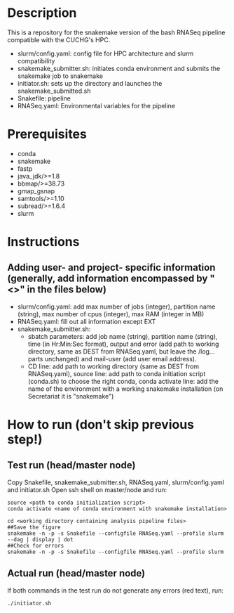 # Description
This is a repository for the snakemake version of the bash RNASeq pipeline compatible with the CUCHG's HPC.

- slurm/config.yaml: config file for HPC architecture and slurm compatibility
- snakemake_submitter.sh: initiates conda environment and submits the snakemake job to snakemake
- initiator.sh: sets up the directory and launches the snakemake_submitted.sh
- Snakefile: pipeline
- RNASeq.yaml: Environmental variables for the pipeline

# Prerequisites

- conda
- snakemake
- fastp
- java_jdk/>=1.8
- bbmap/>=38.73
- gmap_gsnap
- samtools/>=1.10
- subread/>=1.6.4
- slurm

# Instructions
## Adding user- and project- specific information (generally, add information encompassed by "<>" in the files below)

- slurm/config.yaml: add max number of jobs (integer), partition name (string), max number of cpus (integer), max RAM (integer in MB)
- RNASeq.yaml: fill out all information except EXT
- snakemake_submitter.sh:
    - sbatch parameters: add job name (string), partition name (string), time (in Hr:Min:Sec format), output and error (add path to working directory, same as DEST from RNASeq.yaml, but leave the /log... parts unchanged) and mail-user (add user email address).
    - CD line: add path to working directory (same as DEST from RNASeq.yaml), source line: add path to conda initiation script (conda.sh) to choose the right conda, conda activate line: add the name of the environment with a working snakemake installation (on Secretariat it is "snakemake")

# How to run (don't skip previous step!)

## Test run (head/master node)

Copy Snakefile, snakemake_submitter.sh, RNASeq.yaml, slurm/config.yaml and initiator.sh
Open ssh shell on master/node and run:

```
source <path to conda initialization script>
conda activate <name of conda environment with snakemake installation>

cd <working directory containing analysis pipeline files>
##Save the figure
snakemake -n -p -s Snakefile --configfile RNASeq.yaml --profile slurm --dag | display | dot
##Check for errors
snakemake -n -p -s Snakefile --configfile RNASeq.yaml --profile slurm
```

## Actual run (head/master node)

If both commands in the test run do not generate any errors (red text), run:

```
./initiator.sh
```